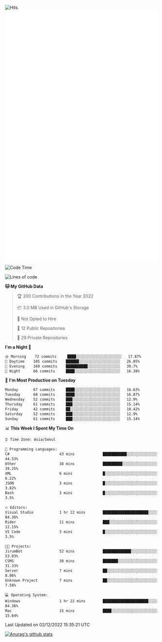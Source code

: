 ![Hits](https://hits.seeyoufarm.com/api/count/incr/badge.svg?url=https%3A%2F%2Fgithub.com%2Fkokose1234&count_bg=%2379C83D&title_bg=%23555555&icon=apple.svg&icon_color=%23E7E7E7&title=hits&edge_flat=false)
<br/>
![Metrics](https://github.com/kokose1234/kokose1234/blob/main/github-metrics.svg)

<!--START_SECTION:waka-->
![Code Time](http://img.shields.io/badge/Code%20Time-717%20hrs%2017%20mins-blue)

![Lines of code](https://img.shields.io/badge/From%20Hello%20World%20I%27ve%20Written-884%20Thousand%20lines%20of%20code-blue)

**🐱 My GitHub Data** 

> 🏆 200 Contributions in the Year 2022
 > 
> 📦 3.0 MB Used in GitHub's Storage 
 > 
> 🚫 Not Opted to Hire
 > 
> 📜 12 Public Repositories 
 > 
> 🔑 29 Private Repositories  
 > 
**I'm a Night 🦉** 

```text
🌞 Morning    72 commits     ████░░░░░░░░░░░░░░░░░░░░░   17.87% 
🌆 Daytime    105 commits    ██████░░░░░░░░░░░░░░░░░░░   26.05% 
🌃 Evening    160 commits    ██████████░░░░░░░░░░░░░░░   39.7% 
🌙 Night      66 commits     ████░░░░░░░░░░░░░░░░░░░░░   16.38%

```
📅 **I'm Most Productive on Tuesday** 

```text
Monday       67 commits     ████░░░░░░░░░░░░░░░░░░░░░   16.63% 
Tuesday      68 commits     ████░░░░░░░░░░░░░░░░░░░░░   16.87% 
Wednesday    52 commits     ███░░░░░░░░░░░░░░░░░░░░░░   12.9% 
Thursday     61 commits     ███░░░░░░░░░░░░░░░░░░░░░░   15.14% 
Friday       42 commits     ██░░░░░░░░░░░░░░░░░░░░░░░   10.42% 
Saturday     52 commits     ███░░░░░░░░░░░░░░░░░░░░░░   12.9% 
Sunday       61 commits     ███░░░░░░░░░░░░░░░░░░░░░░   15.14%

```


📊 **This Week I Spent My Time On** 

```text
⌚︎ Time Zone: Asia/Seoul

💬 Programming Languages: 
C#                       43 mins             ███████████░░░░░░░░░░░░░░   44.53% 
Other                    38 mins             █████████░░░░░░░░░░░░░░░░   39.25% 
XML                      6 mins              █░░░░░░░░░░░░░░░░░░░░░░░░   6.22% 
JSON                     3 mins              █░░░░░░░░░░░░░░░░░░░░░░░░   3.82% 
Bash                     3 mins              █░░░░░░░░░░░░░░░░░░░░░░░░   3.5%

🔥 Editors: 
Visual Studio            1 hr 22 mins        █████████████████████░░░░   84.36% 
Rider                    11 mins             ███░░░░░░░░░░░░░░░░░░░░░░   12.15% 
VS Code                  3 mins              █░░░░░░░░░░░░░░░░░░░░░░░░   3.5%

🐱‍💻 Projects: 
JirumBot                 52 mins             █████████████░░░░░░░░░░░░   53.03% 
CSMS                     30 mins             ███████░░░░░░░░░░░░░░░░░░   31.33% 
Server                   7 mins              ██░░░░░░░░░░░░░░░░░░░░░░░   8.06% 
Unknown Project          7 mins              ██░░░░░░░░░░░░░░░░░░░░░░░   7.58%

💻 Operating System: 
Windows                  1 hr 22 mins        █████████████████████░░░░   84.36% 
Mac                      15 mins             ████░░░░░░░░░░░░░░░░░░░░░   15.64%

```


 Last Updated on 02/12/2022 15:35:21 UTC
<!--END_SECTION:waka-->

[![Anurag's github stats](https://github-readme-stats.vercel.app/api?username=kokose1234&theme=dracula)](https://github.com/anuraghazra/github-readme-stats)



	
